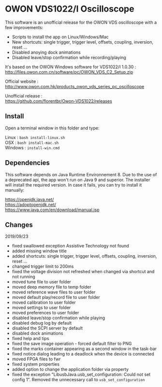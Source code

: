
# OWON VDS1022/I Oscilloscope

This software is an unofficial release for the OWON VDS oscilloscope with a few improvements:

* Scripts to install the app on Linux/Windows/Mac
* New shortcuts: single trigger, trigger level, offsets, coupling, inversion, reset ...
* Disabled anoying dock animations
* Disabled leave/stop confirmation while recording/playing


It's based on the OWON Windows software for VDS1022/I 1.0.30 :  
http://files.owon.com.cn/software/pc/OWON_VDS_C2_Setup.zip

Official website :  
http://www.owon.com.hk/products_owon_vds_series_pc_oscilloscope

Unofficial release :  
https://github.com/florentbr/Owon-VDS1022/releases



## Install

Open a terminal window in this folder and type:  

Linux   : `bash install-linux.sh`  
OSX     : `bash install-mac.sh`  
Windows : `install-win.cmd`  



## Dependencies

This software depends on Java Runtime Environnement 8. Due to the use of a deprecated api, the app won't run on Java 9 and superior. The installer will install the required version. In case it fails, you can try to install it manually:  

https://openjdk.java.net/  
https://adoptopenjdk.net/  
https://www.java.com/en/download/manual.jsp  



## Changes

2019/09/23

* fixed swallowed exception Assistive Technology not found
* added missing window title
* added shortcuts: single trigger, trigger level, offsets, coupling, inversion, reset ...
* changed trigger limit to 200ms
* fixed the voltage division not refreshed when changed via shortcut and not running
* moved tune file to user folder
* moved deep memory file to temp folder
* moved reference wave files to user folder
* moved default play/record file to user folder
* moved calibration to user folder
* moved settings to user folder
* moved preferences to user folder
* disabled leave/stop confirmation while playing
* disabled debug log by default
* disabled the SCPI server by default
* disabled dock animations
* fixed help and tips
* fixed the save image operation - forced default filter to PNG
* fixed the marks container appearing as a second window in the task-bar
* fixed notice dialog leading to a deadlock when the device is connected
* moved FPGA files to fwr
* fixed system properties
* added option to change the application folder via property
* fixed the exception "LibusbJava.usb_set_configuration: Could not set config 1". Removed the unnecessary call to `usb_set_configuration`
